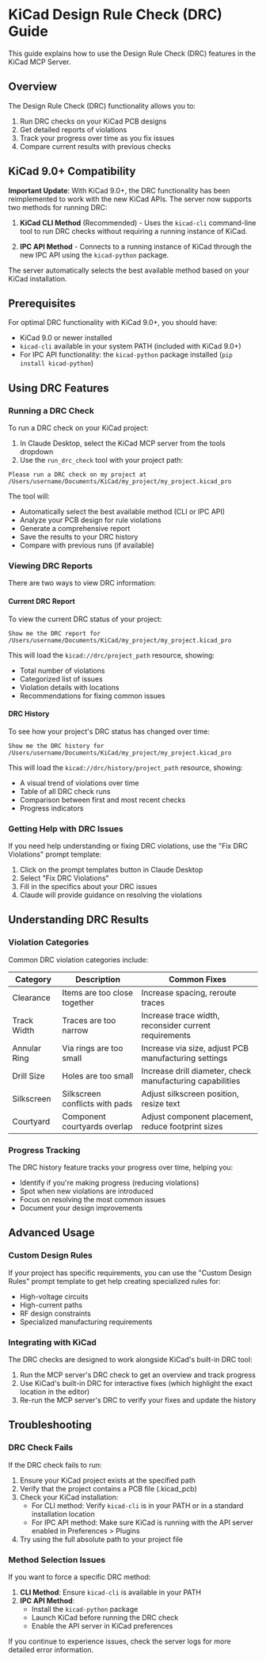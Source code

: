 # KiCad Design Rule Check (DRC) Guide

This guide explains how to use the Design Rule Check (DRC) features in the KiCad MCP Server.

## Overview

The Design Rule Check (DRC) functionality allows you to:

1. Run DRC checks on your KiCad PCB designs
2. Get detailed reports of violations
3. Track your progress over time as you fix issues
4. Compare current results with previous checks

## KiCad 9.0+ Compatibility

**Important Update**: With KiCad 9.0+, the DRC functionality has been reimplemented to work with the new KiCad APIs. The server now supports two methods for running DRC:

1. **KiCad CLI Method** (Recommended) - Uses the `kicad-cli` command-line tool to run DRC checks without requiring a running instance of KiCad.

2. **IPC API Method** - Connects to a running instance of KiCad through the new IPC API using the `kicad-python` package.

The server automatically selects the best available method based on your KiCad installation.

## Prerequisites

For optimal DRC functionality with KiCad 9.0+, you should have:

- KiCad 9.0 or newer installed
- `kicad-cli` available in your system PATH (included with KiCad 9.0+)
- For IPC API functionality: the `kicad-python` package installed (`pip install kicad-python`)

## Using DRC Features

### Running a DRC Check

To run a DRC check on your KiCad project:

1. In Claude Desktop, select the KiCad MCP server from the tools dropdown
2. Use the `run_drc_check` tool with your project path:

```
Please run a DRC check on my project at /Users/username/Documents/KiCad/my_project/my_project.kicad_pro
```

The tool will:
- Automatically select the best available method (CLI or IPC API)
- Analyze your PCB design for rule violations
- Generate a comprehensive report
- Save the results to your DRC history
- Compare with previous runs (if available)

### Viewing DRC Reports

There are two ways to view DRC information:

#### Current DRC Report

To view the current DRC status of your project:

```
Show me the DRC report for /Users/username/Documents/KiCad/my_project/my_project.kicad_pro
```

This will load the `kicad://drc/project_path` resource, showing:
- Total number of violations
- Categorized list of issues
- Violation details with locations
- Recommendations for fixing common issues

#### DRC History

To see how your project's DRC status has changed over time:

```
Show me the DRC history for /Users/username/Documents/KiCad/my_project/my_project.kicad_pro
```

This will load the `kicad://drc/history/project_path` resource, showing:
- A visual trend of violations over time
- Table of all DRC check runs
- Comparison between first and most recent checks
- Progress indicators

### Getting Help with DRC Issues

If you need help understanding or fixing DRC violations, use the "Fix DRC Violations" prompt template:

1. Click on the prompt templates button in Claude Desktop
2. Select "Fix DRC Violations"
3. Fill in the specifics about your DRC issues
4. Claude will provide guidance on resolving the violations

## Understanding DRC Results

### Violation Categories

Common DRC violation categories include:

| Category | Description | Common Fixes |
|----------|-------------|--------------|
| Clearance | Items are too close together | Increase spacing, reroute traces |
| Track Width | Traces are too narrow | Increase trace width, reconsider current requirements |
| Annular Ring | Via rings are too small | Increase via size, adjust PCB manufacturing settings |
| Drill Size | Holes are too small | Increase drill diameter, check manufacturing capabilities |
| Silkscreen | Silkscreen conflicts with pads | Adjust silkscreen position, resize text |
| Courtyard | Component courtyards overlap | Adjust component placement, reduce footprint sizes |

### Progress Tracking

The DRC history feature tracks your progress over time, helping you:

- Identify if you're making progress (reducing violations)
- Spot when new violations are introduced
- Focus on resolving the most common issues
- Document your design improvements

## Advanced Usage

### Custom Design Rules

If your project has specific requirements, you can use the "Custom Design Rules" prompt template to get help creating specialized rules for:

- High-voltage circuits
- High-current paths
- RF design constraints
- Specialized manufacturing requirements

### Integrating with KiCad

The DRC checks are designed to work alongside KiCad's built-in DRC tool:

1. Run the MCP server's DRC check to get an overview and track progress
2. Use KiCad's built-in DRC for interactive fixes (which highlight the exact location in the editor)
3. Re-run the MCP server's DRC to verify your fixes and update the history

## Troubleshooting

### DRC Check Fails

If the DRC check fails to run:

1. Ensure your KiCad project exists at the specified path
2. Verify that the project contains a PCB file (.kicad_pcb)
3. Check your KiCad installation:
   - For CLI method: Verify `kicad-cli` is in your PATH or in a standard installation location
   - For IPC API method: Make sure KiCad is running with the API server enabled in Preferences > Plugins
4. Try using the full absolute path to your project file

### Method Selection Issues

If you want to force a specific DRC method:

1. **CLI Method**: Ensure `kicad-cli` is available in your PATH
2. **IPC API Method**: 
   - Install the `kicad-python` package
   - Launch KiCad before running the DRC check
   - Enable the API server in KiCad preferences

If you continue to experience issues, check the server logs for more detailed error information.

